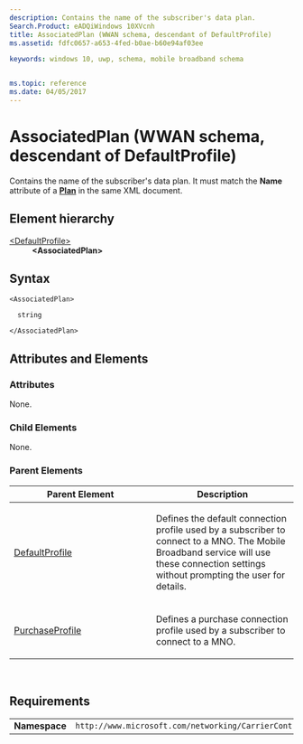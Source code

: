 ```yaml
---
description: Contains the name of the subscriber's data plan.
Search.Product: eADQiWindows 10XVcnh
title: AssociatedPlan (WWAN schema, descendant of DefaultProfile)
ms.assetid: fdfc0657-a653-4fed-b0ae-b60e94af03ee

keywords: windows 10, uwp, schema, mobile broadband schema


ms.topic: reference
ms.date: 04/05/2017
---
```


# AssociatedPlan (WWAN schema, descendant of DefaultProfile)


Contains the name of the subscriber's data plan. It must match the **Name** attribute of a [**Plan**](../plans/element-plan.md) in the same XML document.

## Element hierarchy

<dl>
<dt><a href="element-defaultprofile.md">&lt;DefaultProfile&gt;</a></dt>
<dd><b>&lt;AssociatedPlan&gt;</b></dd>
</dl>

## Syntax

``` syntax
<AssociatedPlan>

  string

</AssociatedPlan>
```

## Attributes and Elements


### Attributes

None.

### Child Elements

None.

### Parent Elements

<table>
<colgroup>
<col width="50%" />
<col width="50%" />
</colgroup>
<thead>
<tr class="header">
<th>Parent Element</th>
<th>Description</th>
</tr>
</thead>
<tbody>
<tr class="odd">
<td><a href="element-defaultprofile.md">DefaultProfile</a> </td>
<td><p>Defines the default connection profile used by a subscriber to connect to a MNO. The Mobile Broadband service will use these connection settings without prompting the user for details.</p></td>
</tr>
<tr class="even">
<td><a href="element-purchaseprofile.md">PurchaseProfile</a> </td>
<td><p>Defines a purchase connection profile used by a subscriber to connect to a MNO.</p></td>
</tr>
</tbody>
</table>

 

## Requirements

|          |         |
|----------|--------------|
| **Namespace** | `http://www.microsoft.com/networking/CarrierControl/WWAN/v1` |

 

 
